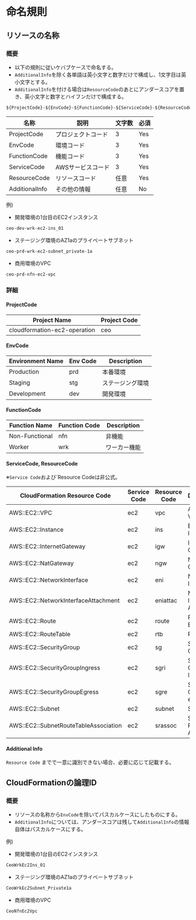 # 命名規則

## リソースの名称

### 概要

- 以下の規則に従いケバブケースで命名する。
- `AdditionalInfo`を除く各単語は英小文字と数字だけで構成し、1文字目は英小文字とする。
- `AdditionalInfo`を付ける場合は`ResourceCode`のあとにアンダースコアを置き、英小文字と数字とハイフンだけで構成する。

```txt
${ProjectCode}-${EnvCode}-${FunctionCode}-${ServiceCode}-${ResourceCode}_${AdditionalInfo}
```

| 名称            | 説明              | 文字数  | 必須 |
|----------------|------------------|---------|-----|
| ProjectCode    | プロジェクトコード | 3      | Yes  |
| EnvCode        | 環境コード        | 3      | Yes  |
| FunctionCode   | 機能コード         | 3    | Yes  |
| ServiceCode    | AWSサービスコード  | 3       | Yes  |
| ResourceCode   | リソースコード      | 任意    | Yes  |
| AdditionalInfo | その他の情報       | 任意    | No   |

例)

- 開発環境の1台目のEC2インスタンス  

```txt
ceo-dev-wrk-ec2-ins_01
```

- ステージング環境のAZ1aのプライベートサブネット

```txt
ceo-prd-wrk-ec2-subnet_private-1a
```

- 商用環境のVPC

```txt
ceo-prd-nfn-ec2-vpc
```

### 詳細

#### ProjectCode

| Project Name                 | Project Code     |
|------------------------------|------------------|
| cloudformation-ec2-operation | ceo              |

#### EnvCode

| Environment Name | Env Code | Description     |
|------------------|----------|-----------------|
| Production       | prd      | 本番環境         |
| Staging          | stg      | ステージング環境  |
| Development      | dev      | 開発環境         |

#### FunctionCode

| Function Name    | Function Code | Description |
|------------------|---------------|-------------|
| Non-Functional   | nfn           | 非機能      |
| Worker           | wrk           | ワーカー機能 |

#### ServiceCode, ResourceCode

※`Service Code`および`Resource Codeは非公式。

| CloudFormation Resource Code   | Service Code | Resource Code | Description     |
|--------------------------------|--------------|--------------|-----------------|
| AWS::EC2::VPC                  | ec2          | vpc          | Amazon VPC      |
| AWS::EC2::Instance             | ec2          | ins          | EC2 Instance |
| AWS::EC2::InternetGateway      | ec2          | igw          | Internet Gateway |
| AWS::EC2::NatGateway           | ec2          | ngw          | NAT Gateway |
| AWS::EC2::NetworkInterface     | ec2          | eni          | Network Interface |
| AWS::EC2::NetworkInterfaceAttachment | ec2    | eniattac     | Network Interface Attachment |
| AWS::EC2::Route                | ec2          | route        | Route Table Entry |
| AWS::EC2::RouteTable           | ec2          | rtb          | Route Table |
| AWS::EC2::SecurityGroup        | ec2          | sg           | Security Group  |
| AWS::EC2::SecurityGroupIngress | ec2          | sgri         | Security Group Rule Ingress |
| AWS::EC2::SecurityGroupEgress  | ec2          | sgre         | Security Group Rule egress |
| AWS::EC2::Subnet               | ec2          | subnet       | Subnet          |
| AWS::EC2::SubnetRouteTableAssociation | ec2   | srassoc      | Subnet RouteTable Association |

#### Additional Info

`Resource Code` までで一意に識別できない場合、必要に応じて記載する。

## CloudFormationの論理ID

### 概要

- リソースの名称から`EnvCode`を除いてパスカルケースにしたものにする。
- `AdditionalInfo`については、アンダースコアは残して`AdditionalInfo`の情報自体はパスカルケースにする。

例)

- 開発環境の1台目のEC2インスタンス  

```txt
CeoWrkEc2Ins_01
```

- ステージング環境のAZ1aのプライベートサブネット

```txt
CeoWrkEc2Subnet_Private1a
```

- 商用環境のVPC

```txt
CeoNfnEc2Vpc
```
